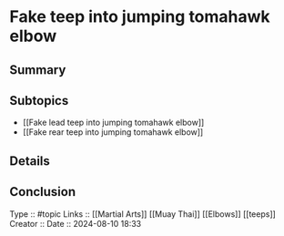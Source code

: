 # Fake teep into jumping tomahawk elbow

## Summary

## Subtopics

- [[Fake lead teep into jumping tomahawk elbow]]
- [[Fake rear teep into jumping tomahawk elbow]]
## Details

## Conclusion


Type :: #topic
Links :: [[Martial Arts]] [[Muay Thai]] [[Elbows]] [[teeps]]
Creator ::
Date ::  2024-08-10 18:33